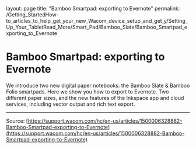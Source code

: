 layout: page
title: "Bamboo Smartpad: exporting to Evernote"
permalink: /Getting_StartedHow-to_articles_to_help_get_your_new_Wacom_device_setup_and_get_y/Setting_Up_Your_TabletRead_More/Smart_Pad/Bamboo_Slate/Bamboo_Smartpad_exporting_to_Evernote

# Bamboo Smartpad: exporting to Evernote

We introduce two new digital paper notebooks: the Bamboo Slate & Bamboo Folio smartpads. Here we show you how to export to Evernote. Two different paper sizes, and the new features of the Inkspace app and cloud services, including vector output and rich text export.

---
Source: [https://support.wacom.com/hc/en-us/articles/1500006328882-Bamboo-Smartpad-exporting-to-Evernote](https://support.wacom.com/hc/en-us/articles/1500006328882-Bamboo-Smartpad-exporting-to-Evernote)
